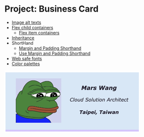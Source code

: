 # Project: Business Card

- <a href="03_Alt_Text">Image alt texts</a>
- <a href="06_Flexbox_Child_Containers">Flex child containers</a>
  - <a href="07_Flex_Item_Containers">Flex item containers</a>
- <a href="11_12_Inheritance">Inheritance</a>
- ShortHand
  - <a href="15_Margin_Padding_Shorthand">Margin and Padding Shorthand</a>
  - <a href="16_Use_Margin_Shorthand">Use Margin and Padding Shorthand</a>
- <a href="14_Web_Safe_Fonts">Web safe fonts</a>
- <a href="13_Add_Color">Color palettes</a>

![](Business_card.png)
